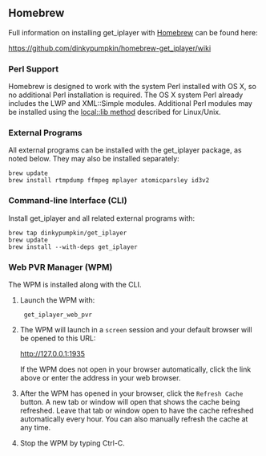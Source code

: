 ## Homebrew

Full information on installing get_iplayer with [Homebrew](http://brew.sh) can be found here:

<https://github.com/dinkypumpkin/homebrew-get_iplayer/wiki>

### Perl Support

Homebrew is designed to work with the system Perl installed with OS X, so no additional Perl installation is required.  The OS X system Perl already includes the LWP and XML::Simple modules. Additional Perl modules may be installed using the [local::lib method](manual) described for Linux/Unix.  

### External Programs

All external programs can be installed with the get_iplayer package, as noted below.  They may also be installed separately:

	brew update
	brew install rtmpdump ffmpeg mplayer atomicparsley id3v2

### Command-line Interface (CLI)

Install get_iplayer and all related external programs with:

	brew tap dinkypumpkin/get_iplayer
	brew update
	brew install --with-deps get_iplayer

### Web PVR Manager (WPM)

The WPM is installed along with the CLI.

1. Launch the WPM with:

    	get_iplayer_web_pvr

2. The WPM will launch in a `screen` session and your default browser will be opened to this URL:

    <http://127.0.0.1:1935>

    If the WPM does not open in your browser automatically, click the link above or enter the address in your web browser.

3. After the WPM has opened in your browser, click the `Refresh Cache` button.  A new tab or window will open that shows the cache being refreshed.  Leave that tab or window open to have the cache refreshed automatically every hour.  You can also manually refresh the cache at any time.

4. Stop the WPM by typing Ctrl-C.